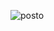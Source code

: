 ![posto](https://user-images.githubusercontent.com/44922582/125790002-ab6d9cd7-8c96-4ebd-93cc-62c9715594ac.jpg)

